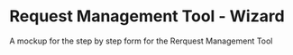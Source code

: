 # Request Management Tool - Wizard

A mockup for the step by step form for the Rerquest Management Tool


